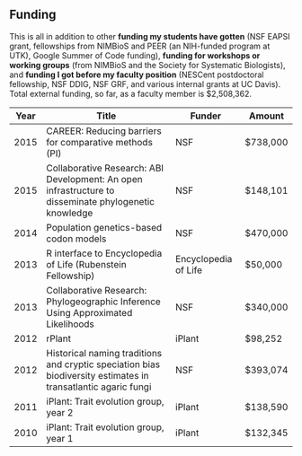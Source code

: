 

## Funding

This is all in addition to other **funding my students have gotten** (NSF EAPSI grant, fellowships from NIMBioS and PEER (an NIH-funded program at UTK), Google Summer of Code funding), **funding for workshops or working groups** (from NIMBioS and the Society for Systematic Biologists), and **funding I got before my faculty position** (NESCent postdoctoral fellowship, NSF DDIG, NSF GRF, and various internal grants at UC Davis). Total external funding, so far, as a faculty member is $2,508,362.

| Year | Title | Funder | Amount |
| ---- | ------------------------------ | -------- | ------ |
| 2015 | CAREER: Reducing barriers for comparative methods (PI) | NSF | $738,000 |
| 2015 | Collaborative Research: ABI Development: An open infrastructure to disseminate phylogenetic knowledge | NSF | $148,101 |
| 2014 | Population genetics-based codon models | NSF | $470,000 |
| 2013 | R interface to Encyclopedia of Life (Rubenstein Fellowship) | Encyclopedia of Life | $50,000 |
| 2013 | Collaborative Research: Phylogeographic Inference Using Approximated Likelihoods | NSF | $340,000 |
| 2012 | rPlant | iPlant | $98,252 |
| 2012 | Historical naming traditions and cryptic speciation bias biodiversity estimates in transatlantic agaric fungi | NSF | $393,074 |
| 2011 | iPlant: Trait evolution group, year 2 | iPlant | $138,590 |
| 2010 | iPlant: Trait evolution group, year 1 | iPlant | $132,345 |